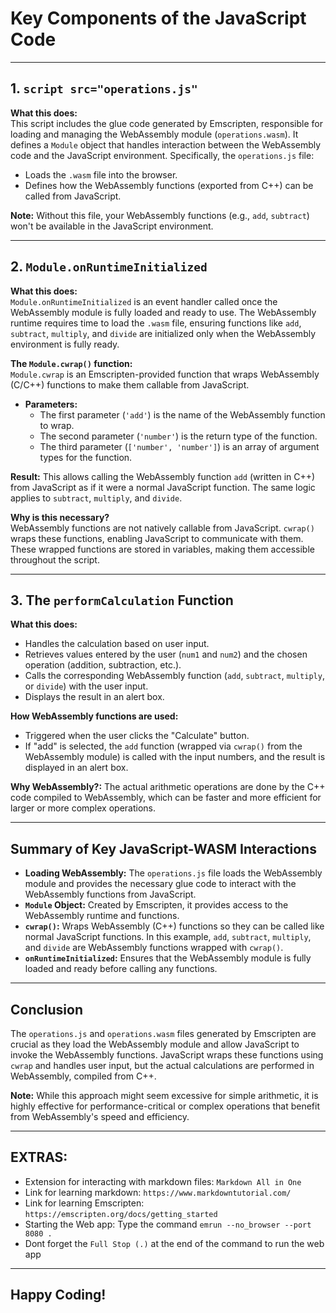 # **Key Components of the JavaScript Code**

---

## **1. `script src="operations.js"`**

**What this does:**  
This script includes the glue code generated by Emscripten, responsible for loading and managing the WebAssembly module (`operations.wasm`). It defines a `Module` object that handles interaction between the WebAssembly code and the JavaScript environment. Specifically, the `operations.js` file:
- Loads the `.wasm` file into the browser.
- Defines how the WebAssembly functions (exported from C++) can be called from JavaScript.

**Note:** Without this file, your WebAssembly functions (e.g., `add`, `subtract`) won't be available in the JavaScript environment.

---

## **2. `Module.onRuntimeInitialized`**

**What this does:**  
`Module.onRuntimeInitialized` is an event handler called once the WebAssembly module is fully loaded and ready to use. The WebAssembly runtime requires time to load the `.wasm` file, ensuring functions like `add`, `subtract`, `multiply`, and `divide` are initialized only when the WebAssembly environment is fully ready.

**The `Module.cwrap()` function:**  
`Module.cwrap` is an Emscripten-provided function that wraps WebAssembly (C/C++) functions to make them callable from JavaScript.

- **Parameters:**
  - The first parameter (`'add'`) is the name of the WebAssembly function to wrap.
  - The second parameter (`'number'`) is the return type of the function.
  - The third parameter (`['number', 'number']`) is an array of argument types for the function.

**Result:** This allows calling the WebAssembly function `add` (written in C++) from JavaScript as if it were a normal JavaScript function. The same logic applies to `subtract`, `multiply`, and `divide`.

**Why is this necessary?**  
WebAssembly functions are not natively callable from JavaScript. `cwrap()` wraps these functions, enabling JavaScript to communicate with them. These wrapped functions are stored in variables, making them accessible throughout the script.

---

## **3. The `performCalculation` Function**

**What this does:**  
- Handles the calculation based on user input.
- Retrieves values entered by the user (`num1` and `num2`) and the chosen operation (addition, subtraction, etc.).
- Calls the corresponding WebAssembly function (`add`, `subtract`, `multiply`, or `divide`) with the user input.
- Displays the result in an alert box.

**How WebAssembly functions are used:**
- Triggered when the user clicks the "Calculate" button.
- If "add" is selected, the `add` function (wrapped via `cwrap()` from the WebAssembly module) is called with the input numbers, and the result is displayed in an alert box.

**Why WebAssembly?:** The actual arithmetic operations are done by the C++ code compiled to WebAssembly, which can be faster and more efficient for larger or more complex operations.

---

## **Summary of Key JavaScript-WASM Interactions**

- **Loading WebAssembly:** The `operations.js` file loads the WebAssembly module and provides the necessary glue code to interact with the WebAssembly functions from JavaScript.
- **`Module` Object:** Created by Emscripten, it provides access to the WebAssembly runtime and functions.
- **`cwrap()`:** Wraps WebAssembly (C++) functions so they can be called like normal JavaScript functions. In this example, `add`, `subtract`, `multiply`, and `divide` are WebAssembly functions wrapped with `cwrap()`.
- **`onRuntimeInitialized`:** Ensures that the WebAssembly module is fully loaded and ready before calling any functions.

---

## **Conclusion**

The `operations.js` and `operations.wasm` files generated by Emscripten are crucial as they load the WebAssembly module and allow JavaScript to invoke the WebAssembly functions. JavaScript wraps these functions using `cwrap` and handles user input, but the actual calculations are performed in WebAssembly, compiled from C++.

**Note:** While this approach might seem excessive for simple arithmetic, it is highly effective for performance-critical or complex operations that benefit from WebAssembly's speed and efficiency.

---

## **EXTRAS:**

- Extension for interacting with markdown files:  `Markdown All in One`
- Link for learning markdown:  `https://www.markdowntutorial.com/`
- Link for learning Emscripten:  `https://emscripten.org/docs/getting_started`
- Starting the Web app: Type the command `emrun --no_browser --port 8080 .`
- Dont forget the `Full Stop (.)` at the end of the command to run the web app

---

## Happy Coding!
